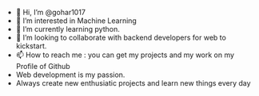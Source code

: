 - 👋 Hi, I’m @gohar1017
- 👀 I’m interested in Machine Learning
- 🌱 I’m currently learning python.
- 💞️ I’m looking to collaborate with backend developers for web to kickstart.
- 📫 How to reach me : you can get my projects and my work on my Profile of Github
- Web development is my passion.
- Always create new enthusiatic projects and learn new things every day
<!---
gohar1017/gohar1017 is a ✨ special ✨ repository because its `README.md` (this file) appears on your GitHub profile.
You can click the Preview link to take a look at your changes.
--->
